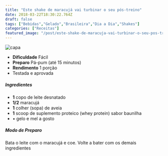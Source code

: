 ```yaml
---
title: "Este shake de maracujá vai turbinar o seu pós-treino"
date: 2018-03-22T18:30:22.764Z
draft: false
tags: ["Bebidas","Gelado","Brasileira","Dia a Dia","Shakes"]
categories: ["Receitas"]
featured_image: "/post/este-shake-de-maracuja-vai-turbinar-o-seu-pos-treino.f7a1bde.jpg"
---
```


![capa](/post/este-shake-de-maracuja-vai-turbinar-o-seu-pos-treino.f7a1bde.jpg)

*   **Dificuldade** Fácil
*   **Preparo** Pá-pum (até 15 minutos)
*   **Rendimento** 1 porção
*   Testada e aprovada
    

##### Ingredientes

*   **1** copo de leite desnatado
*   **1/2** maracujá
*   **1** colher (sopa) de aveia
*   **1** scoop de suplemento proteico (whey protein) sabor baunilha
*   • gelo e mel a gosto

##### Modo de Preparo

Bata o leite com o maracujá e coe. Volte a bater com os demais ingredientes
